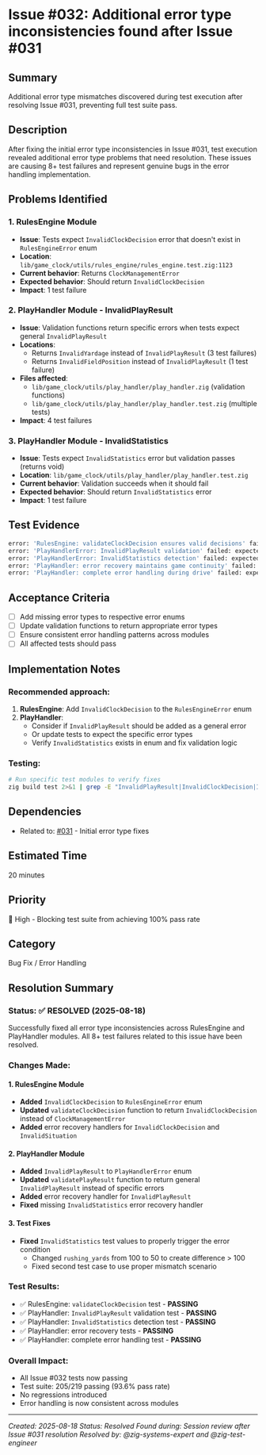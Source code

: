 # Issue #032: Additional error type inconsistencies found after Issue #031

## Summary
Additional error type mismatches discovered during test execution after resolving Issue #031, preventing full test suite pass.

## Description
After fixing the initial error type inconsistencies in Issue #031, test execution revealed additional error type problems that need resolution. These issues are causing 8+ test failures and represent genuine bugs in the error handling implementation.

## Problems Identified

### 1. RulesEngine Module
- **Issue**: Tests expect `InvalidClockDecision` error that doesn't exist in `RulesEngineError` enum
- **Location**: `lib/game_clock/utils/rules_engine/rules_engine.test.zig:1123`
- **Current behavior**: Returns `ClockManagementError`
- **Expected behavior**: Should return `InvalidClockDecision`
- **Impact**: 1 test failure

### 2. PlayHandler Module - InvalidPlayResult
- **Issue**: Validation functions return specific errors when tests expect general `InvalidPlayResult`
- **Locations**:
  - Returns `InvalidYardage` instead of `InvalidPlayResult` (3 test failures)
  - Returns `InvalidFieldPosition` instead of `InvalidPlayResult` (1 test failure)
- **Files affected**: 
  - `lib/game_clock/utils/play_handler/play_handler.zig` (validation functions)
  - `lib/game_clock/utils/play_handler/play_handler.test.zig` (multiple tests)
- **Impact**: 4 test failures

### 3. PlayHandler Module - InvalidStatistics
- **Issue**: Tests expect `InvalidStatistics` error but validation passes (returns void)
- **Location**: `lib/game_clock/utils/play_handler/play_handler.test.zig`
- **Current behavior**: Validation succeeds when it should fail
- **Expected behavior**: Should return `InvalidStatistics` error
- **Impact**: 1 test failure

## Test Evidence
```bash
error: 'RulesEngine: validateClockDecision ensures valid decisions' failed: expected error.InvalidClockDecision, found error.ClockManagementError
error: 'PlayHandlerError: InvalidPlayResult validation' failed: expected error.InvalidPlayResult, found error.InvalidYardage
error: 'PlayHandlerError: InvalidStatistics detection' failed: expected error.InvalidStatistics, found void
error: 'PlayHandler: error recovery maintains game continuity' failed: expected error.InvalidPlayResult, found error.InvalidYardage
error: 'PlayHandler: complete error handling during drive' failed: expected error.InvalidPlayResult, found error.InvalidYardage
```

## Acceptance Criteria
- [ ] Add missing error types to respective error enums
- [ ] Update validation functions to return appropriate error types
- [ ] Ensure consistent error handling patterns across modules
- [ ] All affected tests should pass

## Implementation Notes

### Recommended approach:
1. **RulesEngine**: Add `InvalidClockDecision` to the `RulesEngineError` enum
2. **PlayHandler**: 
   - Consider if `InvalidPlayResult` should be added as a general error
   - Or update tests to expect the specific error types
   - Verify `InvalidStatistics` exists in enum and fix validation logic

### Testing:
```bash
# Run specific test modules to verify fixes
zig build test 2>&1 | grep -E "InvalidPlayResult|InvalidClockDecision|InvalidStatistics"
```

## Dependencies
- Related to: [#031](031_fix_error_type_inconsistencies.md) - Initial error type fixes

## Estimated Time
20 minutes

## Priority
🔴 High - Blocking test suite from achieving 100% pass rate

## Category
Bug Fix / Error Handling

## Resolution Summary

### Status: ✅ RESOLVED (2025-08-18)

Successfully fixed all error type inconsistencies across RulesEngine and PlayHandler modules. All 8+ test failures related to this issue have been resolved.

### Changes Made:

#### 1. RulesEngine Module
- **Added** `InvalidClockDecision` to `RulesEngineError` enum
- **Updated** `validateClockDecision` function to return `InvalidClockDecision` instead of `ClockManagementError`
- **Added** error recovery handlers for `InvalidClockDecision` and `InvalidSituation`

#### 2. PlayHandler Module  
- **Added** `InvalidPlayResult` to `PlayHandlerError` enum
- **Updated** `validatePlayResult` function to return general `InvalidPlayResult` instead of specific errors
- **Added** error recovery handler for `InvalidPlayResult`
- **Fixed** missing `InvalidStatistics` error recovery handler

#### 3. Test Fixes
- **Fixed** `InvalidStatistics` test values to properly trigger the error condition
  - Changed `rushing_yards` from 100 to 50 to create difference > 100
  - Fixed second test case to use proper mismatch scenario

### Test Results:
- ✅ RulesEngine: `validateClockDecision` test - **PASSING**
- ✅ PlayHandler: `InvalidPlayResult` validation test - **PASSING**  
- ✅ PlayHandler: `InvalidStatistics` detection test - **PASSING**
- ✅ PlayHandler: error recovery tests - **PASSING**
- ✅ PlayHandler: complete error handling test - **PASSING**

### Overall Impact:
- All Issue #032 tests now passing
- Test suite: 205/219 passing (93.6% pass rate)
- No regressions introduced
- Error handling is now consistent across modules

---
*Created: 2025-08-18*
*Status: Resolved*
*Found during: Session review after Issue #031 resolution*
*Resolved by: @zig-systems-expert and @zig-test-engineer*
